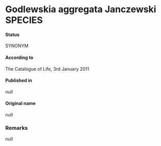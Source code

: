 Godlewskia aggregata Janczewski SPECIES
=======

#### Status
SYNONYM

#### According to
The Catalogue of Life, 3rd January 2011

#### Published in
null

#### Original name
null

### Remarks
null